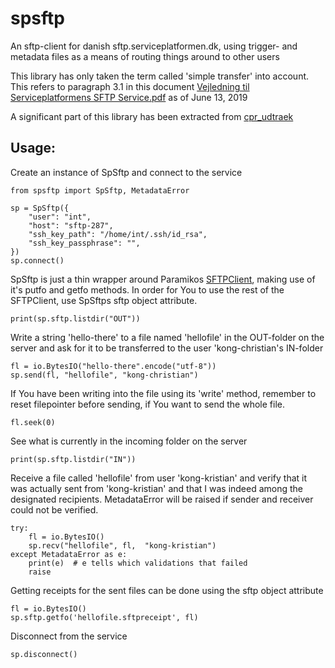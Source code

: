 # spsftp

An sftp-client for danish sftp.serviceplatformen.dk, using trigger- and metadata files as a means of routing things around to other users

This library has only taken the term called 'simple transfer' into account.  
This refers to paragraph 3.1 in this document [Vejledning til Serviceplatformens SFTP Service.pdf](https://share-komm.kombit.dk/P133/Ibrugtagning%20og%20test/Delte%20dokumenter/Vejledning%20til%20Serviceplatformens%20SFTP%20Service.pdf) as of June 13, 2019

A significant part of this library has been extracted from [cpr_udtraek](https://github.com/magenta-aps/cpr\_udtraek)

## Usage:

Create an instance of SpSftp and connect to the service

    from spsftp import SpSftp, MetadataError

    sp = SpSftp({
        "user": "int",
        "host": "sftp-287",
        "ssh_key_path": "/home/int/.ssh/id_rsa",
        "ssh_key_passphrase": "",
    })
    sp.connect()

SpSftp is just a thin wrapper around Paramikos [SFTPClient](http://docs.paramiko.org/en/latest/api/sftp.html), making use of it's putfo and getfo methods.
In order for You to use the rest of the SFTPClient, use SpSftps sftp object attribute.

    print(sp.sftp.listdir("OUT"))

Write a string 'hello-there' to a file named 'hellofile' in the OUT-folder on the server and ask for it to be transferred to the user 'kong-christian's IN-folder

    fl = io.BytesIO("hello-there".encode("utf-8"))
    sp.send(fl, "hellofile", "kong-christian")

If You have been writing into the file using its 'write' method, remember to reset filepointer before sending, if You want to send the whole file.

    fl.seek(0)

See what is currently in the incoming folder on the server

    print(sp.sftp.listdir("IN"))

Receive a file called 'hellofile' from user 'kong-kristian' and verify that it was actually sent from 'kong-kristian' and that I was indeed among the designated recipients. MetadataError will be raised if sender and receiver could not be verified.

    try:
        fl = io.BytesIO()
        sp.recv("hellofile", fl,  "kong-kristian")
    except MetadataError as e:
        print(e)  # e tells which validations that failed
        raise

Getting receipts for the sent files can be done using the sftp object attribute 

    fl = io.BytesIO()
    sp.sftp.getfo('hellofile.sftpreceipt', fl)

Disconnect from the service

    sp.disconnect()


